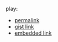 play: 
- [permalink](https://play.rust-lang.org/?version=stable&mode=debug&edition=2021&gist=78de651265f194db3de70c08ab0d921f)
- [gist link](https://gist.github.com/rust-play/78de651265f194db3de70c08ab0d921f)
- [embedded link](https://play.rust-lang.org/?version=stable&mode=debug&edition=2021&code=%2F%2F%21+A+simple+implementation+of+the+Y+Combinator%3A%0A%2F%2F%21+%CE%BBf.%28%CE%BBn.nn%29%28%CE%BBn.f%28nn%29%29%0A%2F%2F%21+%3C%3D%3E+%CE%BBf.%28%CE%BBn.f%28nn%29%29%28%CE%BBn.f%28nn%29%29%0A%2F%2F%21+%0A%0A%2F%2F%2F+A+function+type+that+takes+its+own+type+as+an+input+is+an+infinite+recursive+type.%0A%2F%2F%2F+We+introduce+the+%22Apply%22+trait%2C+which+will+allow+us+to+have+an+input+with+the+same+type+as+self%2C+and+break+the+recursion.%0A%2F%2F%2F+The+input+is+going+to+be+a+trait+object+that+implements+the+desired+function+in+the+interface.%0A%2F%2F%2F+%0Atrait+Apply+%3CT%2C+R%3E+%0A%7B%0A%09fn+apply+%0A%09%28%26self%2C+f%3A+%26dyn+Apply%3CT%2C+R%3E%2C+t%3A+T%29+%0A%09%09-%3E+R%3B%0A%7D%0A%0A%2F%2F%2F+If+we+were+to+pass+in+self+as+f%2C+we+get%3A%0A%2F%2F%2F+%CE%BBf.%CE%BBt.sft%0A%2F%2F%2F+%3D%3E+%CE%BBs.%CE%BBt.sst+%5Bs%2Ff%5D%0A%2F%2F%2F+%3D%3E+%CE%BBs.ss%0A%2F%2F%2F+%0Aimpl+%3CT%2C+R%2C+F%3E+Apply+%0A%09%3CT%2C+R%3E+for+F+%0A%09where+F%3A+Fn+%28%26dyn+Apply%3CT%2C+R%3E%2C+T%29+%0A%09-%3E+R+%0A%7B%0A%09fn+apply+%0A%09%28%26self%2C+f%3A+%26dyn+Apply%3CT%2C+R%3E%2C+t%3A+T%29+%0A%09%09-%3E+R+%0A%09%7B+self%28f%2C+t%29+%7D%0A%7D%0A%0A%2F%2F%2F+%28%CE%BBt%28%CE%BBn.%28%CE%BBy.nny%29%29%28%CE%BBn.%28%CE%BBy.f%28%CE%BBz.nnz%29y%29%29%29t%0A%2F%2F%2F+%3D%3E+%28%CE%BBn.nn%29%28%CE%BBn.f%28nn%29%29%0A%2F%2F%2F+%3D%3E+Yf%0A%2F%2F%2F+%0Afn+fixedpoint+%0A%3CT%2C+R%3E+%0A%28f%3A+impl+Fn%28%26dyn+Fn%28T%29+-%3E+R%2C+T%29+-%3E+R%29+%0A%09-%3E+impl+Fn%28T%29+-%3E+R+%0A%7B%0A%09move+%7Ct%7C+%0A%09%09%0A%09%09%28+%26%7Cn%3A+%26dyn+Apply%3CT%2C+R%3E%2C+fixedpoint%7C+%0A%09%09%09n.apply%28n%2C+fixedpoint%29+%29+%0A%09%09%0A%09%09%28+%26%7Cn%3A+%26dyn+Apply%3CT%2C+R%3E%2C+fixedpoint%7C+%0A%09%09%09f+%28%26%7Cz%7C+n.apply%28n%2C+z%29%2C+fixedpoint%29%0A%09%09%2C+t%29%0A%7D%0A%0A%0A%0Afn+main%28%29+%0A%7B%0A%09%2F*+Factorial+of+n.+*%2F+%0A%09let+factorial+%3D+fixedpoint+%0A%09%28%0A%09%09%7C+fac%3A+%26dyn+Fn%28usize%29+-%3E+usize%0A%09%09%2C+n%0A%09%09%7C+%0A%09%09%09if+n+%3D%3D+0+%7B+1+%7D+%0A%09%09%09else+%7B+n+*+fac+%28n+-+1%29+%7D%0A%09%09%29+%3B%0A%09%0A%09%2F*+nth+Fibonacci+number.+*%2F+%0A%09let+fibonacci+%3D+fixedpoint+%0A%09%28%0A%09%09%7C+fib%3A+%26dyn+Fn%28%28usize%2C+usize%2C+usize%2C+%29%29+-%3E+usize%0A%09%09%2C+%28x%2C+y%2C+n%2C+%29%0A%09%09%7C+%0A%09%09%09match+n+%0A%09%09%09%7B%0A%09%09%09%090+%3D%3E+x%2C+%0A%09%09%09%091+%3D%3E+y%2C+%0A%09%09%09%09_+%3D%3E+fib+%28%28y%2C+x+%2B+y%2C+n+-+1%2C+%29%29%2C+%0A%09%09%09%7D%0A%09%09%29+%3B%0A%09%0A%09%2F*+Drive+function.+*%2F%0A%09let+n+%3D+10+%3B%0A%09println%21%28%22factorial+%28%7B%7D%29+%3D+%7B%7D%22%2C+n%2C+factorial+%28n%29%29%3B+%2F*+factorial+%2810%29+%3D+3628800+*%2F%0A%09println%21%28%22fibonacci+%281%2C+1%2C+%7B%7D%29+%3D+%7B%7D%22%2C+n%2C+fibonacci+%28%281%2C+1%2C+n%2C+%29%29%29%3B+%2F*+fibonacci+%281%2C+1%2C+10%29+%3D+89+*%2F%0A%7D%0A)
